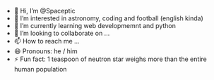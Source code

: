 - 👋 Hi, I’m @Spaceptic
- 👀 I’m interested in astronomy, coding and football (english kinda)
- 🌱 I’m currently learning web developmemnt and python
- 💞️ I’m looking to collaborate on ...
- 📫 How to reach me ...
- 😄 Pronouns: he / him
- ⚡ Fun fact: 1 teaspoon of neutron star weighs more than the entire human population 

<!---
Spaceptic/Spaceptic is a ✨ special ✨ repository because its `README.md` (this file) appears on your GitHub profile.
You can click the Preview link to take a look at your changes.
--->
